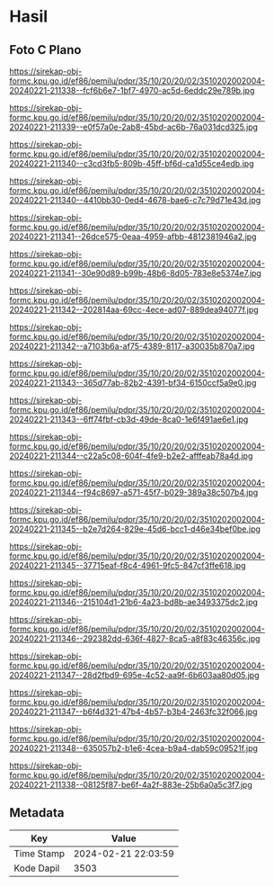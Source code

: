# Hasil

## Foto C Plano

https://sirekap-obj-formc.kpu.go.id/ef86/pemilu/pdpr/35/10/20/20/02/3510202002004-20240221-211338--fcf6b6e7-1bf7-4970-ac5d-6eddc29e789b.jpg

https://sirekap-obj-formc.kpu.go.id/ef86/pemilu/pdpr/35/10/20/20/02/3510202002004-20240221-211339--e0f57a0e-2ab8-45bd-ac6b-76a031dcd325.jpg

https://sirekap-obj-formc.kpu.go.id/ef86/pemilu/pdpr/35/10/20/20/02/3510202002004-20240221-211340--c3cd3fb5-809b-45ff-bf6d-ca1d55ce4edb.jpg

https://sirekap-obj-formc.kpu.go.id/ef86/pemilu/pdpr/35/10/20/20/02/3510202002004-20240221-211340--4410bb30-0ed4-4678-bae6-c7c79d71e43d.jpg

https://sirekap-obj-formc.kpu.go.id/ef86/pemilu/pdpr/35/10/20/20/02/3510202002004-20240221-211341--26dce575-0eaa-4959-afbb-4812381946a2.jpg

https://sirekap-obj-formc.kpu.go.id/ef86/pemilu/pdpr/35/10/20/20/02/3510202002004-20240221-211341--30e90d89-b99b-48b6-8d05-783e8e5374e7.jpg

https://sirekap-obj-formc.kpu.go.id/ef86/pemilu/pdpr/35/10/20/20/02/3510202002004-20240221-211342--202814aa-69cc-4ece-ad07-889dea94077f.jpg

https://sirekap-obj-formc.kpu.go.id/ef86/pemilu/pdpr/35/10/20/20/02/3510202002004-20240221-211342--a7103b6a-af75-4389-8117-a30035b870a7.jpg

https://sirekap-obj-formc.kpu.go.id/ef86/pemilu/pdpr/35/10/20/20/02/3510202002004-20240221-211343--365d77ab-82b2-4391-bf34-6150ccf5a9e0.jpg

https://sirekap-obj-formc.kpu.go.id/ef86/pemilu/pdpr/35/10/20/20/02/3510202002004-20240221-211343--6ff74fbf-cb3d-49de-8ca0-1e6f491ae6e1.jpg

https://sirekap-obj-formc.kpu.go.id/ef86/pemilu/pdpr/35/10/20/20/02/3510202002004-20240221-211344--c22a5c08-604f-4fe9-b2e2-afffeab78a4d.jpg

https://sirekap-obj-formc.kpu.go.id/ef86/pemilu/pdpr/35/10/20/20/02/3510202002004-20240221-211344--f94c8697-a571-45f7-b029-389a38c507b4.jpg

https://sirekap-obj-formc.kpu.go.id/ef86/pemilu/pdpr/35/10/20/20/02/3510202002004-20240221-211345--b2e7d264-829e-45d6-bcc1-d46e34bef0be.jpg

https://sirekap-obj-formc.kpu.go.id/ef86/pemilu/pdpr/35/10/20/20/02/3510202002004-20240221-211345--37715eaf-f8c4-4961-9fc5-847cf3ffe618.jpg

https://sirekap-obj-formc.kpu.go.id/ef86/pemilu/pdpr/35/10/20/20/02/3510202002004-20240221-211346--215104d1-21b6-4a23-bd8b-ae3493375dc2.jpg

https://sirekap-obj-formc.kpu.go.id/ef86/pemilu/pdpr/35/10/20/20/02/3510202002004-20240221-211346--292382dd-636f-4827-8ca5-a8f83c46356c.jpg

https://sirekap-obj-formc.kpu.go.id/ef86/pemilu/pdpr/35/10/20/20/02/3510202002004-20240221-211347--28d2fbd9-695e-4c52-aa9f-6b603aa80d05.jpg

https://sirekap-obj-formc.kpu.go.id/ef86/pemilu/pdpr/35/10/20/20/02/3510202002004-20240221-211347--b6f4d321-47b4-4b57-b3b4-2463fc32f066.jpg

https://sirekap-obj-formc.kpu.go.id/ef86/pemilu/pdpr/35/10/20/20/02/3510202002004-20240221-211348--635057b2-b1e6-4cea-b9a4-dab59c09521f.jpg

https://sirekap-obj-formc.kpu.go.id/ef86/pemilu/pdpr/35/10/20/20/02/3510202002004-20240221-211338--08125f87-be6f-4a2f-883e-25b6a0a5c3f7.jpg


## Metadata

| Key        | Value               |
| ---------- | ------------------- |
| Time Stamp | 2024-02-21 22:03:59 |
| Kode Dapil | 3503                |



